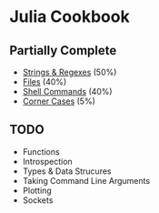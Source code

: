 # Julia Cookbook

## Partially Complete

* [Strings & Regexes](string.md) (50%)
* [Files](file.md) (40%)
* [Shell Commands](shell-command.md) (40%)
* [Corner Cases](corner-cases.md) (5%)

## TODO

* Functions
* Introspection
* Types & Data Strucures
* Taking Command Line Arguments
* Plotting
* Sockets
